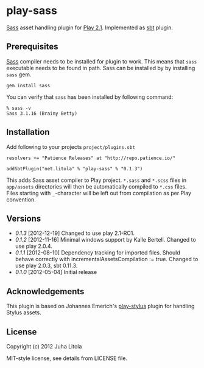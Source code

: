 play-sass
=========

[Sass][sass] asset handling plugin for [Play 2.1][play]. Implemented as [sbt][sbt]
plugin.

Prerequisites
-------------

[Sass][sass] compiler needs to be installed for plugin to work. This means that `sass` executable
needs to be found in path. Sass can be installed by by installing `sass` gem.

    gem install sass

You can verify that `sass` has been installed by following command:

    % sass -v
    Sass 3.1.16 (Brainy Betty)


Installation
------------

Add following to your projects `project/plugins.sbt`

    resolvers += "Patience Releases" at "http://repo.patience.io/"

    addSbtPlugin("net.litola" % "play-sass" % "0.1.3")

This adds Sass asset compiler to Play project. `*.sass` and `*.scss` files in `app/assets` 
directories will then be automatically compiled to `*.css` files. Files starting with 
`_`-character will be left out from compilation as per Play convention.

Versions
--------

* *0.1.3* [2012-12-19] Changed to use play 2.1-RC1.
* *0.1.2* [2012-11-16] Minimal windows support by Kalle Bertell. Changed to use
	play 2.0.4.
* *0.1.1* [2012-08-10] Dependency tracking for imported files. Should behave
	correctly with incrementalAssetsCompilation := true. Changed to use play 2.0.3, sbt 0.11.3.
* *0.1.0* [2012-05-04] Initial release

Acknowledgements
----------------

This plugin is based on Johannes Emerich's [play-stylus][play-stylus] plugin for handling 
Stylus assets.

License
-------

Copyright (c) 2012 Juha Litola

MIT-style license, see details from LICENSE file.

[sass]: http://sass-lang.com/
[play]: http://www.playframework.org/
[sbt]: https://github.com/harrah/xsbt
[play-stylus]: https://github.com/knuton/play-stylus
